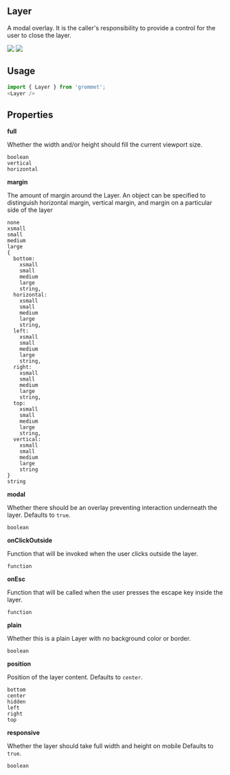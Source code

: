 ## Layer
A modal overlay. It is the caller's responsibility to provide a control for
      the user to close the layer.

[![](https://cdn-images-1.medium.com/fit/c/120/120/1*TD1P0HtIH9zF0UEH28zYtw.png)](https://storybook.grommet.io/?selectedKind=Layer&full=0&addons=0&stories=1&panelRight=0) [![](https://codesandbox.io/static/img/play-codesandbox.svg)](https://codesandbox.io/s/github/grommet/grommet-sandbox?initialpath=layer&module=%2Fsrc%2FLayer.js)
## Usage

```javascript
import { Layer } from 'grommet';
<Layer />
```

## Properties

**full**

Whether the width and/or height should fill the current viewport size.

```
boolean
vertical
horizontal
```

**margin**

The amount of margin around the Layer. An object can be specified to
distinguish horizontal margin, vertical margin, and margin on a
particular side of the layer

```
none
xsmall
small
medium
large
{
  bottom: 
    xsmall
    small
    medium
    large
    string,
  horizontal: 
    xsmall
    small
    medium
    large
    string,
  left: 
    xsmall
    small
    medium
    large
    string,
  right: 
    xsmall
    small
    medium
    large
    string,
  top: 
    xsmall
    small
    medium
    large
    string,
  vertical: 
    xsmall
    small
    medium
    large
    string
}
string
```

**modal**

Whether there should be an overlay preventing interaction underneath the layer. Defaults to `true`.

```
boolean
```

**onClickOutside**

Function that will be invoked when the user clicks outside the layer.

```
function
```

**onEsc**

Function that will be called when the user presses the escape key inside the layer.

```
function
```

**plain**

Whether this is a plain Layer with no background color or border.

```
boolean
```

**position**

Position of the layer content. Defaults to `center`.

```
bottom
center
hidden
left
right
top
```

**responsive**

Whether the layer should take full width and height on mobile Defaults to `true`.

```
boolean
```
  